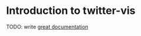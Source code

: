 # Introduction to twitter-vis

TODO: write [great documentation](http://jacobian.org/writing/great-documentation/what-to-write/)
